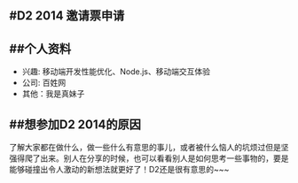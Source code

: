 #D2 2014 邀请票申请
---
##个人资料
---
- 兴趣: 移动端开发性能优化、Node.js、移动端交互体验
- 公司: 百姓网
- 其他：我是真妹子

##想参加D2 2014的原因
---
了解大家都在做什么，做一些什么有意思的事儿，或者被什么恼人的坑烦过但是坚强得爬了出来。别人在分享的时候，也可以看看别人是如何思考一些事物的，要是能够碰撞出令人激动的新想法就更好了！D2还是很有意思的~~~